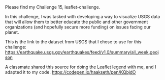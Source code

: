 Please find my Challenge 15, leaflet-challenge. 

In this challenge, I was tasked with developing a way to visualize USGS data that will allow them to better educate the public and other government organizations (and hopefully secure more funding) on issues facing our planet. 

This is the link to the dataset from USGS that I chose to use for this challenge: 
https://earthquake.usgs.gov/earthquakes/feed/v1.0/summary/all_week.geojson

A classmate shared this source for doing the Leaflet legend with me, and I adapted it to my code. 
https://codepen.io/haakseth/pen/KQbjdO


